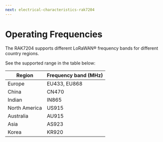 ```yaml
---
next: electrical-characteristics-rak7204
---
```


# Operating Frequencies

The RAK7204 supports different LoRaWAN® frequency bands for different country regions.

See the supported range in the table below:

| Region | Frequency band (MHz) | 
| ---- | ---- | 
| Europe | EU433, EU868 | 
| China | CN470 | 
| Indian | IN865 | 
| North America | US915 | 
| Australia | AU915 | 
| Asia | AS923 | 
| Korea | KR920 | 


